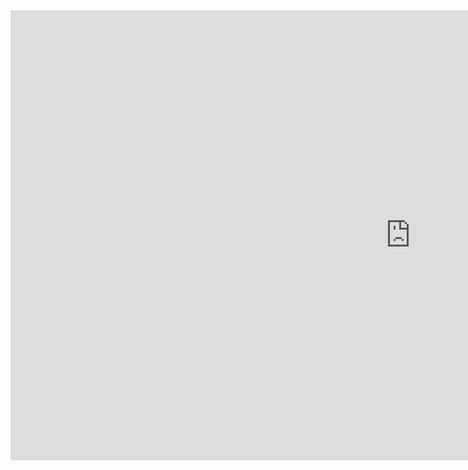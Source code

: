 <iframe id="" src="https://github.com/infofield/GameWebgl/tree/main/" name="" width="1280" height="720" frameborder="0" marginheight="0" scrolling="no"></iframe>

